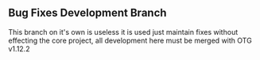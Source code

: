 ##  Bug Fixes Development Branch
This branch on it's own is useless it is used just maintain fixes without effecting the core project, all development here must be merged with OTG v1.12.2
